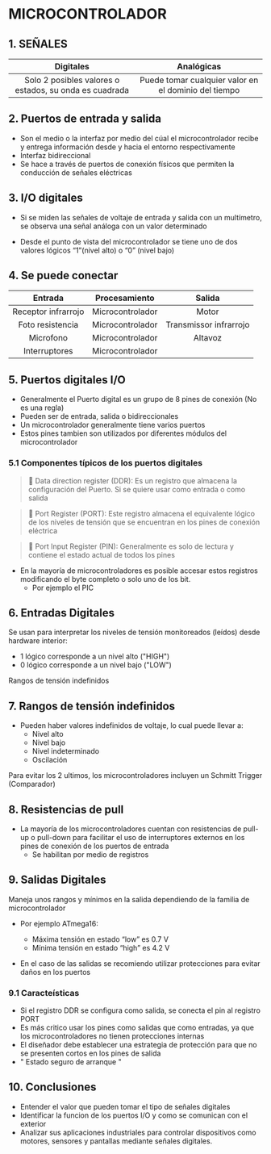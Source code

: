 # MICROCONTROLADOR 

## 1. SEÑALES

|                        Digitales                       |                       Analógicas                      |
|:------------------------------------------------------:|:-----------------------------------------------------:|
| Solo 2 posibles valores o estados, su onda es cuadrada | Puede tomar cualquier valor en  el dominio del tiempo |

## 2. Puertos de entrada y salida

- Son el medio o la interfaz por medio del cúal el microcontrolador recibe y entrega información desde y hacia el entorno respectivamente
- Interfaz bidireccional
- Se hace a través de puertos de conexión físicos que permiten la conducción de señales eléctricas

## 3. I/O digitales

- Si se miden las señales de voltaje de entrada y salida con un multímetro, se observa una señal análoga con un valor determinado
  
- Desde el punto de vista del microcontrolador se tiene uno de dos valores lógicos “1”(nivel alto) o “0” (nivel bajo)

## 4. Se puede conectar

|       Entrada       | Procesamiento    |         Salida         |
|:-------------------:|------------------|:----------------------:|
| Receptor infrarrojo | Microcontrolador |         Motor          |
|   Foto resistencia  | Microcontrolador | Transmissor infrarrojo |
|      Microfono      | Microcontrolador |         Altavoz        |
|    Interruptores    | Microcontrolador |                        |

## 5. Puertos digitales I/O

- Generalmente el Puerto digital es un grupo de 8 pines de conexión (No es una regla)
- Pueden ser de entrada, salida o bidireccionales
- Un microcontrolador generalmente tiene varios puertos
- Estos pines tambien son utilizados por diferentes módulos del microcontrolador

### 5.1 Componentes típicos de los puertos digitales

>  🔑 Data direction register (DDR): Es un registro que almacena la configuración del Puerto. Si se quiere usar como entrada o como salida

>  🔑 Port Register (PORT): Este registro almacena el equivalente lógico de los niveles de tensión que se encuentran en los pines de conexión eléctrica

>  🔑 Port Input Register (PIN): Generalmente es solo de lectura y contiene el estado actual de todos los pines

  - En la mayoría de microcontroladores es posible accesar
  estos registros modificando el byte completo o solo uno
  de los bit. 
    - Por ejemplo el PIC

## 6. Entradas Digitales

Se usan para interpretar los niveles de tensión monitoreados (leídos) desde hardware interior: 
  - 1 lógico corresponde a un nivel alto ("HIGH")
  - 0 lógico corresponde a un nivel bajo ("LOW")

Rangos de tensión indefinidos 

## 7. Rangos de tensión indefinidos 

- Pueden haber valores indefinidos de voltaje, lo cual puede llevar a:
  - Nivel alto
  - Nivel bajo
  - Nivel indeterminado
  - Oscilación
    
Para evitar los 2 ultimos, los microcontroladores incluyen un Schmitt Trigger (Comparador)

## 8. Resistencias de pull

- La mayoría de los microcontroladores cuentan con resistencias de pull-up o pull-down para facilitar el uso de interruptores externos en los pines de conexión de los puertos de entrada
  - Se habilitan por medio de registros

## 9. Salidas Digitales

Maneja unos rangos y mínimos en la salida dependiendo de la familia de microcontrolador

- Por ejemplo ATmega16:
  - Máxima tensión en estado “low” es 0.7 V
  - Mínima tensión en estado “high” es 4.2 V

- En el caso de las salidas se recomiendo utilizar protecciones para evitar daños en los puertos

### 9.1 Caracteísticas 

- Si el registro DDR se configura como salida, se conecta el pin al registro PORT
- Es más critico usar los pines como salidas que como entradas, ya que los microcontroladores no tienen protecciones internas
- El diseñador debe establecer una estrategia de protección para que no se presenten cortos en los pines de salida
- " Estado seguro de arranque "

## 10. Conclusiones

- Entender el valor que pueden tomar el tipo de señales digitales
- Identificar la funcion de los puertos I/O y como se comunican con el exterior
- Analizar sus aplicaciones industriales para controlar dispositivos como motores, sensores y pantallas mediante señales digitales. 
  
